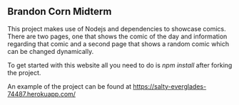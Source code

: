 ## Brandon Corn Midterm

This project makes use of Nodejs and dependencies to showcase comics. There are two pages, one that shows the comic of the day and information regarding that comic and a second page that shows a random comic which can be changed dynamically. 

To get started with this website all you need to do is *npm install* after forking the project. 

An example of the project can be found at https://salty-everglades-74487.herokuapp.com/


